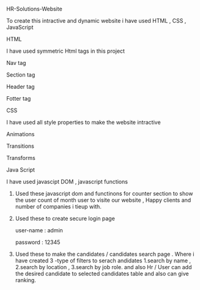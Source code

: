 HR-Solutions-Website 

To create this intractive and dynamic website  i have used HTML , CSS  , JavaScript

HTML

I have used symmetric Html tags in this project

Nav tag

Section tag

Header tag

Fotter tag

CSS

I have used all style properties to make the website intractive

Animations 

Transitions

Transforms

Java Script

I have used javascipt DOM , javascript functions

1. Used these javascript dom and functinons for counter section to show the user count of month user to visite our website , Happy clients and number of companies i tieup with.

2. Used these to create secure login page

   user-name : admin

   password : 12345

3. Used these to make the candidates / candidates search page . Where i have created 3 -type of filters to serach andidates 1.search by name , 2.search by location , 3.search by job role.
   and also Hr / User can add the desired  candidate to selected candidates table and also can give ranking.


